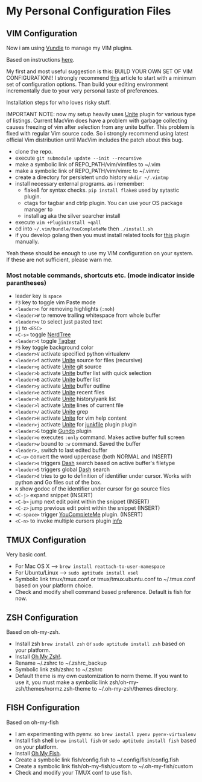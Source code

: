 # My Personal Configuration Files

## VIM Configuration

Now i am using [Vundle](https://github.com/gmarik/Vundle.vim) to manage my VIM plugins.

Based on instructions [here](http://haridas.in/vim-as-your-ide.html).

My first and most useful suggestion is this: BUILD YOUR OWN SET OF VIM
CONFIGURATION!! I strongly recommend [this](http://mislav.uniqpath.com/2011/12/vim-revisited/) article to start with a minimum
set of configuration options. Than build your editing environment incrementally
due to your very personal taste of preferences.

Installation steps for who loves risky stuff.

IMPORTANT NOTE: now my setup heavily uses [Unite](https://github.com/Shougo/unite.vim) plugin for various type of
listings. Current MacVim does have a problem with garbage collecting causes
freezing of vim after selection from any unite buffer. This problem is fixed
with regular Vim source code. So i strongly recommend using latest official Vim
distribution until MacVim includes the patch about this bug.

- clone the repo.
- execute `git submodule update --init --recursive`
- make a symbolic link of REPO_PATH/vim/vimfiles to ~/.vim
- make a symbolic link of REPO_PATH/vim/vimrc to ~/.vimrc
- create a directory for persistent undo history `mkdir ~/.vimtmp`
- install necessary external programs. as i remember:
    - flake8 for syntax checks. `pip install flake8` used by sytastic plugin.
    - ctags for tagbar and ctrlp plugin. You can use your OS package manager to
    - install ag aka the silver searcher
install
- execute `vim +PluginInstall +qall`
- cd into `~/.vim/bundle/YouCompleteMe` then `./install.sh`
- if you develop golang then you must install related tools for [this](https://github.com/fatih/vim-go) plugin manually.

Yeah these should be enough to use my VIM configuration on your system. If
these are not sufficient, please warn me.

### Most notable commands, shortcuts etc. (mode indicator inside parantheses)

- leader key is `space`
- `F3` key to toggle vim Paste mode
- `<leader>n` for removing highlights (`:noh`)
- `<leader>W` to remove trailing whitespace from whole buffer
- `<leader>v` to select just pasted text
- `jj` to `<ESC>`
- `<C-s>` toggle [NerdTree](https://github.com/scrooloose/nerdtree)
- `<leader>t` toggle [Tagbar](https://github.com/majutsushi/tagbar)
- `F5` key toggle background color
- `<leader>V` activate specified python virtualenv
- `<leader>f` activate [Unite](https://github.com/Shougo/unite.vim) source
  for files (recursive)
- `<leader>g` activate [Unite](https://github.com/Shougo/unite.vim) git source
- `<leader>b` activate [Unite](http://kien.github.io/ctrlp.vim/) buffer list
  with quick selection
- `<leader>B` activate [Unite](https://github.com/Shougo/unite.vim) buffer list
- `<leader>y` activate [Unite](https://github.com/Shougo/unite.vim) buffer outline
- `<leader>e` activate [Unite](https://github.com/Shougo/unite.vim) recent files
- `<leader>h` activate [Unite](https://github.com/Shougo/unite.vim) history/yank
  list
- `<leader>l` activate [Unite](https://github.com/Shougo/unite.vim) lines of
  current file
- `<leader>/` activate [Unite](https://github.com/Shougo/unite.vim) grep
- `<leader>H` activate [Unite](https://github.com/Shougo/unite.vim) for vim help
  content
- `<leader>j` activate [Unite](https://github.com/Shougo/unite.vim) for [junkfile](https://github.com/Shougo/junkfile.vim) plugin
  plugin
- `<leader>G` toggle [Gundo](https://github.com/sjl/gundo.vim) plugin
- `<leader>o` executes `:only` command. Makes active buffer full screen
- `<leader>w` bound to `:w` command. Saved the buffer
- `<leader>,` switch to last edited buffer
- `<C-u>` convert the word uppercase (both NORMAL and INSERT)
- `<leader>s` triggers [Dash](http://kapeli.com/dash) search based on active buffer's filetype
- `<leader>S` triggers global [Dash](http://kapeli.com/dash) search
- `<leader>d` tries to go to definition of identifier under cursor. Works with
  python and Go files out of the box.
- `K` show godoc of the identifier under cursor for go source files
- `<C-j>` expand snippet (INSERT)
- `<C-b>` jump next edit point within the snippet (INSERT)
- `<C-z>` jump previous edit point within the snippet (INSERT)
- `<C-space>` trigger [YouCompleteMe](https://github.com/Valloric/YouCompleteMe) plugin. (INSERT)
- `<C-n>` to invoke multiple cursors plugin [info](https://github.com/terryma/vim-multiple-cursors)

## TMUX Configuration

Very basic conf.
- For Mac OS X --> `brew install reattach-to-user-namespace`
- For Ubuntu/Linux --> `sudo aptitude install xsel`
- Symbolic link tmux/tmux.conf or tmux/tmux.ubuntu.conf to ~/.tmux.conf based on your
  platform choice.
- Check and modify shell command based preference. Default is fish for now.

## ZSH Configuration

Based on oh-my-zsh.
- Install zsh `brew install zsh` or `sudo aptitude install zsh` based on your platform.
- Install [Oh My Zsh!](https://github.com/robbyrussell/oh-my-zsh).
- Rename ~/.zshrc to ~/.zshrc_backup
- Symbolic link zsh/zshrc to ~/.zshrc
- Default theme is my own customization to norm theme. If you want to use it,
  you must make a symbolic link zsh/oh-my-zsh/themes/normz.zsh-theme to
  ~/.oh-my-zsh/themes directory.

## FISH Configuration

Based on oh-my-fish
- I am experimenting with pyenv. so `brew install pyenv pyenv-virtualenv`
- Install fish shell `brew install fish` or `sudo aptitude install fish` based
  on your platform.
- Install [Oh My Fish](https://github.com/bpinto/oh-my-fish).
- Create a symbolic link fish/config.fish to ~/.config/fish/config.fish
- Create a symbolic link fish/oh-my-fish/custom to ~/.oh-my-fish/custom
- Check and modify your TMUX conf to use fish.
